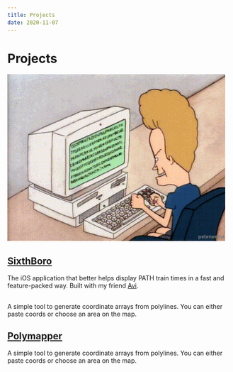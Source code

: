 ```yaml
---
title: Projects
date: 2020-11-07
---
```


# Projects

![img](beavis.gif)

## [SixthBoro](https://sixthboro.app/)
The iOS application that better helps display PATH train times in a fast and feature-packed way. Built with my friend [Avi](https://avijeets.com).

## []()
A simple tool to generate coordinate arrays from polylines. You can either paste coords or choose an area on the map.

## [Polymapper](polymapper)
A simple tool to generate coordinate arrays from polylines. You can either paste coords or choose an area on the map.
